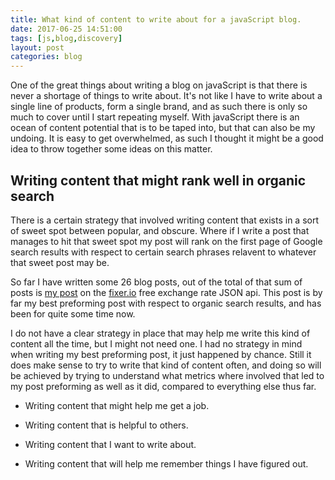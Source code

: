 ```yaml
---
title: What kind of content to write about for a javaScript blog.
date: 2017-06-25 14:51:00
tags: [js,blog,discovery]
layout: post
categories: blog
---
```


One of the great things about writing a blog on javaScript is that there is never a shortage of things to write about. It's not like I have to write about a single line of products, form a single brand, and as such there is only so much to cover until I start repeating myself. With javaScript there is an ocean of content potential that is to be taped into, but that can also be my undoing. It is easy to get overwhelmed, as such I thought it might be a good idea to throw together some ideas on this matter.

<!-- more -->

## Writing content that might rank well in organic search

There is a certain strategy that involved writing content that exists in a sort of sweet spot between popular, and obscure. Where if I write a post that manages to hit that sweet spot my post will rank on the first page of Google search results with respect to certain search phrases relavent to whatever that sweet post may be.

So far I have written some 26 blog posts, out of the total of that sum of posts is [my post](/2017/02/09/api-fixer/) on the [fixer.io](http://fixer.io) free exchange rate JSON api. This post is by far my best preforming post with respect to organic search results, and has been for quite some time now. 

I do not have a clear strategy in place that may help me write this kind of content all the time, but I might not need one. I had no strategy in mind when writing my best preforming post, it just happened by chance. Still it does make sense to try to write that kind of content often, and doing so will be achieved by trying to understand what metrics where involved that led to my post preforming as well as it did, compared to everything else thus far.

* Writing content that might help me get a job.

* Writing content that is helpful to others.

* Writing content that I want to write about.

* Writing content that will help me remember things I have figured out.
